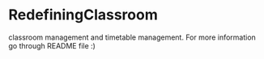 # RedefiningClassroom
classroom management and timetable management. For more information go through README file :)
